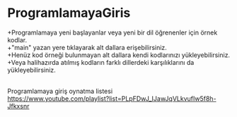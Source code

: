 # ProgramlamayaGiris
+Programlamaya yeni başlayanlar veya yeni bir dil öğrenenler için örnek kodlar. <br>
+"main" yazan yere tıklayarak alt dallara erişebilirsiniz.<br>
+Henüz kod örneği bulunmayan alt dallara kendi kodlarınızı yükleyebilirsiniz.<br>
+Veya halihazırda atılmış kodların farklı dillerdeki karşılıklarını da yükleyebilirsiniz.<br><br>

Programlamaya giriş oynatma listesi<br>
https://www.youtube.com/playlist?list=PLpFDwJ_IJawJqVLkvufIw5f8h-Jfkxsnr
